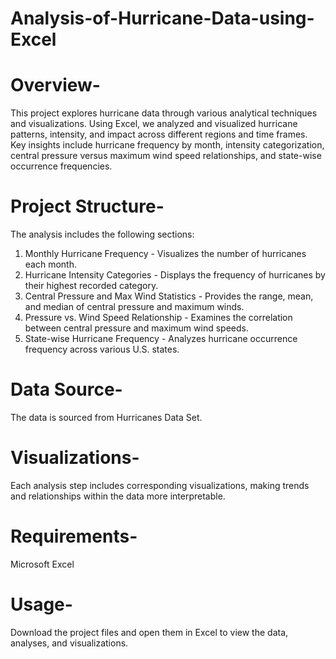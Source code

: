 # Analysis-of-Hurricane-Data-using-Excel
# Overview-
This project explores hurricane data through various analytical techniques and visualizations. Using Excel, we analyzed and visualized hurricane patterns, intensity, and impact across different regions and time frames. Key insights include hurricane frequency by month, intensity categorization, central pressure versus maximum wind speed relationships, and state-wise occurrence frequencies.

# Project Structure- 
The analysis includes the following sections:
1. Monthly Hurricane Frequency - Visualizes the number of hurricanes each month.
2. Hurricane Intensity Categories - Displays the frequency of hurricanes by their highest recorded category.
3. Central Pressure and Max Wind Statistics - Provides the range, mean, and median of central pressure and maximum winds.
4. Pressure vs. Wind Speed Relationship - Examines the correlation between central pressure and maximum wind speeds.
5. State-wise Hurricane Frequency - Analyzes hurricane occurrence frequency across various U.S. states.

# Data Source-
The data is sourced from Hurricanes Data Set.

# Visualizations-
Each analysis step includes corresponding visualizations, making trends and relationships within the data more interpretable.

# Requirements-
Microsoft Excel

# Usage-
Download the project files and open them in Excel to view the data, analyses, and visualizations.

